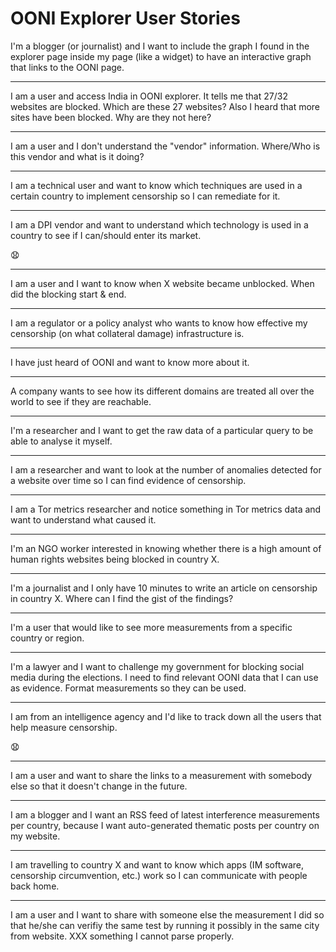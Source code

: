 # OONI Explorer User Stories

I'm a blogger (or journalist) and I want to include the graph I found in
the explorer page inside my page (like a widget) to have an interactive graph
that links to the OONI page.

---

I am a user and access India in OONI explorer. It tells me that 27/32 websites
are blocked.  Which are these 27 websites? Also I heard that more sites have
been blocked. Why are they not here?

---

I am a user and I don't understand the "vendor" information. Where/Who is this
vendor and what is it doing?

---

I am a technical user and want to know which techniques are used in a certain
country to implement censorship so I can remediate for it.

---

I am a DPI vendor and want to understand which technology is used in a country
to see if I can/should enter its market.

:anguished:

---

I am a user and I want to know when X website became unblocked. When did the
blocking start & end.

---

I am a regulator or a policy analyst who wants to know how effective my
censorship (on what collateral damage) infrastructure is.

---

I have just heard of OONI and want to know more about it.

---

A company wants to see how its different domains are treated all over
the world to see if they are reachable.

---

I'm a researcher and I want to get the raw data of a particular query to be
able to analyse it myself.

---

I am a researcher and want to look at the number of anomalies detected for a
website over time so I can find evidence of censorship.

---

I am a Tor metrics researcher and notice something in Tor metrics data and want
to understand what caused it.

---

I'm an NGO worker interested in knowing whether there is a
high amount of human rights websites being blocked in country X.

---

I'm a journalist and I only have 10 minutes to write an article on
censorship in country X. Where can I find the gist of the findings?

---

I'm a user that would like to see more measurements from a specific country or
region.

---

I'm a lawyer and I want to challenge my government for blocking social
media during the elections. I need to find relevant OONI data that
I can use as evidence.
Format measurements so they can be used.

---

I am from an intelligence agency and I'd like to track down all the users that help
measure censorship.

:anguished:

---

I am a user and want to share the links to a measurement with somebody else so
that it doesn't change in the future.

---

I am a blogger and I want an RSS feed of latest interference measurements per
country, because I want auto-generated thematic posts per country on my
website.

---

I am travelling to country X and want to know which apps (IM software,
censorship circumvention, etc.) work so I can communicate with people back
home.

---

I am a user and I want to share with someone else the measurement I did so that
he/she can verifiy the same test by running it possibly in the same city from
website.
XXX something I cannot parse properly.
